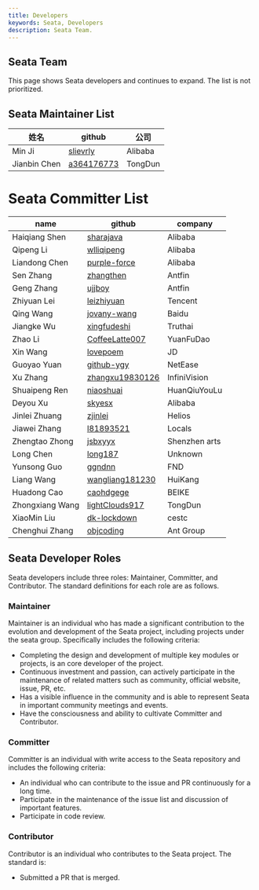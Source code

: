 ```yaml
---
title: Developers
keywords: Seata, Developers
description: Seata Team.
---
```


## Seata Team

This page shows Seata developers and continues to expand. The list is not prioritized.

## Seata Maintainer List
| 姓名         | github                                      | 公司    |
| ------------ | ------------------------------------------- | ------- |
| Min Ji       | [slievrly](https://github.com/slievrly)     | Alibaba |
| Jianbin Chen | [a364176773](https://github.com/a364176773) | TongDun |

# Seata Committer List

| name   | github          | company             |
| ------ | --------------- | --------------- |
| Haiqiang Shen | [sharajava](https://github.com/sharajava)       | Alibaba        |
| Qipeng Li| [wlliqipeng](https://github.com/wlliqipeng)      | Alibaba        |
| Liandong Chen | [purple-force](https://github.com/purple-force)    | Alibaba        |
| Sen Zhang   | [zhangthen](https://github.com/zhangthen)       | Antfin          |
| Geng Zhang   | [ujjboy](https://github.com/ujjboy)          | Antfin          |
| Zhiyuan Lei | [leizhiyuan](https://github.com/leizhiyuan)      | Tencent          |
| Qing Wang   | [jovany-wang](https://github.com/jovany-wang)     | Baidu          |
| Jiangke Wu | [xingfudeshi](https://github.com/xingfudeshi)     | Truthai         |
| Zhao Li   | [CoffeeLatte007](https://github.com/CoffeeLatte007)  | YuanFuDao       |
| Xin Wang   | [lovepoem](https://github.com/lovepoem)        | JD         |
| Guoyao Yuan | [github-ygy](https://github.com/github-ygy)      | NetEase            |
| Xu Zhang   | [zhangxu19830126](https://github.com/zhangxu19830126) | InfiniVision    |
| Shuaipeng Ren | [niaoshuai](https://github.com/niaoshuai)       | HuanQiuYouLu    |
| Deyou Xu | [skyesx](https://github.com/skyesx)          | Alibaba          |
| Jinlei Zhuang | [zjinlei](https://github.com/zjinlei)         | Helios          |
| Jiawei Zhang | [l81893521](https://github.com/l81893521)       | Locals          |
| Zhengtao Zhong | [jsbxyyx](https://github.com/jsbxyyx)         | Shenzhen arts   |
| Long Chen   | [long187](https://github.com/long187)         | Unknown          |
| Yunsong Guo | [ggndnn](https://github.com/ggndnn)         | FND          |
| Liang Wang | [wangliang181230](https://github.com/wangliang181230) | HuiKang |
| Huadong Cao | [caohdgege](https://github.com/caohdgege) | BEIKE |
| Zhongxiang Wang | [lightClouds917](https://github.com/lightClouds917) | TongDun |
| XiaoMin Liu | [dk-lockdown](https://github.com/dk-lockdown) | cestc |
| Chenghui Zhang | [objcoding](https://github.com/objcoding) | Ant Group |

## Seata Developer Roles

Seata developers include three roles: Maintainer, Committer, and Contributor. The standard definitions for each role are as follows.

### Maintainer

Maintainer is an individual who has made a significant contribution to the evolution and development of the Seata project, including projects under the seata group. Specifically includes the following criteria:

*   Completing the design and development of multiple key modules or projects, is an core developer of the project.
*   Continuous investment and passion, can actively participate in the maintenance of related matters such as community, official website, issue, PR, etc.
*   Has a visible influence in the community and is able to represent Seata in important community meetings and events.
*   Have the consciousness and ability to cultivate Committer and Contributor.

### Committer

Committer is an individual with write access to the Seata repository and includes the following criteria:

*   An individual who can contribute to the issue and PR continuously for a long time.
*   Participate in the maintenance of the issue list and discussion of important features.
*   Participate in code review.

### Contributor

Contributor is an individual who contributes to the Seata project. The standard is:

*   Submitted a PR that is merged.


